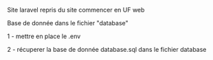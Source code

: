 Site laravel repris du site commencer en UF web

Base de donnée dans le fichier "database"

1 - mettre en place le .env

2 - récuperer la base de donnée database.sql dans le fichier database